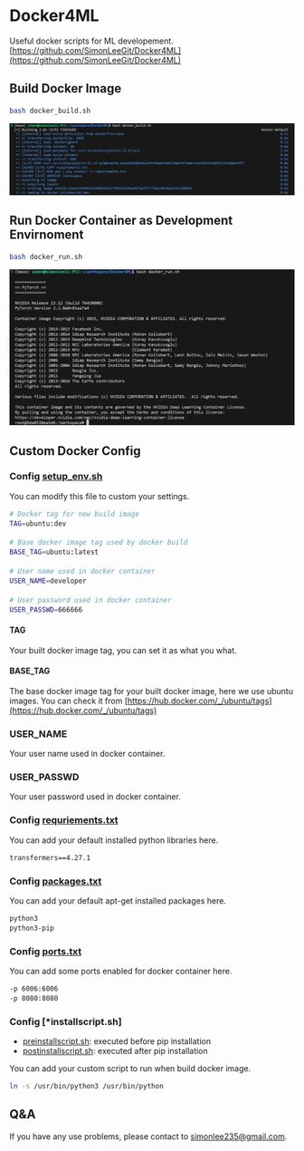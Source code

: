 # Docker4ML

Useful docker scripts for ML developement.
[https://github.com/SimonLeeGit/Docker4ML](https://github.com/SimonLeeGit/Docker4ML)

## Build Docker Image

```bash
bash docker_build.sh
```

![build_docker](./doc/build_docker.png)

## Run Docker Container as Development Envirnoment

```bash
bash docker_run.sh
```

![run_docker](./doc/run_docker.png)

## Custom Docker Config

### Config [setup_env.sh](./conf/setup_env.sh)

You can modify this file to custom your settings.

```bash
# Docker tag for new build image
TAG=ubuntu:dev

# Base docker image tag used by docker build
BASE_TAG=ubuntu:latest

# User name used in docker container
USER_NAME=developer

# User password used in docker container
USER_PASSWD=666666
```

#### TAG

Your built docker image tag, you can set it as what you what.

#### BASE_TAG

The base docker image tag for your built docker image, here we use ubuntu images.
You can check it from [https://hub.docker.com/_/ubuntu/tags](https://hub.docker.com/_/ubuntu/tags)

### USER_NAME

Your user name used in docker container.

### USER_PASSWD

Your user password used in docker container.

### Config [requriements.txt](./conf/requirements.txt)

You can add your default installed python libraries here.

```txt
transformers==4.27.1
```

### Config [packages.txt](./conf/packages.txt)

You can add your default apt-get installed packages here.

```txt
python3
python3-pip
```

### Config [ports.txt](./conf/ports.txt)

You can add some ports enabled for docker container here.

```txt
-p 6006:6006
-p 8080:8080
```

### Config [*installscript.sh]

- [preinstallscript.sh](./conf/preinstallscript.sh): executed before pip installation
- [postinstallscript.sh](./conf/postinstallscript.sh): executed after pip installation

You can add your custom script to run when build docker image.

```bash
ln -s /usr/bin/python3 /usr/bin/python
```

## Q&A

If you have any use problems, please contact to <simonlee235@gmail.com>.

